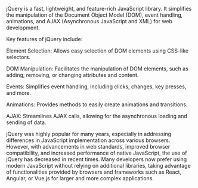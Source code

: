 jQuery is a fast, lightweight, and feature-rich JavaScript library. It simplifies the manipulation of the Document Object Model (DOM), event handling, animations, and AJAX (Asynchronous JavaScript and XML) for web development.

Key features of jQuery include:

Element Selection: Allows easy selection of DOM elements using CSS-like selectors.

DOM Manipulation: Facilitates the manipulation of DOM elements, such as adding, removing, or changing attributes and content.

Events: Simplifies event handling, including clicks, changes, key presses, and more.

Animations: Provides methods to easily create animations and transitions.

AJAX: Streamlines AJAX calls, allowing for the asynchronous loading and sending of data.

jQuery was highly popular for many years, especially in addressing differences in JavaScript implementation across various browsers. However, with advancements in web standards, improved browser compatibility, and increased performance of native JavaScript, the use of jQuery has decreased in recent times. Many developers now prefer using modern JavaScript without relying on additional libraries, taking advantage of functionalities provided by browsers and frameworks such as React, Angular, or Vue.js for larger and more complex applications.